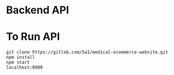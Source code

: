 # Backend API

# To Run API

```
git clone https://gitlab.com/5a1/medical-ecommerce-website.git
npm install
npm start
localhost:8000
```

